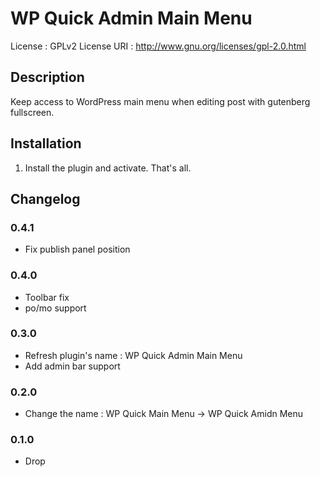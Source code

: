 
# WP Quick Admin Main Menu
License : GPLv2
License URI : http://www.gnu.org/licenses/gpl-2.0.html

## Description
Keep access to WordPress main menu when editing post with gutenberg fullscreen.


## Installation
1. Install the plugin and activate. That's all.

## Changelog

### 0.4.1
* Fix publish panel position

### 0.4.0
* Toolbar fix
* po/mo support

### 0.3.0
* Refresh plugin's name : WP Quick Admin Main Menu
* Add admin bar support

### 0.2.0
* Change the name : WP Quick Main Menu -> WP Quick Amidn Menu

### 0.1.0
* Drop